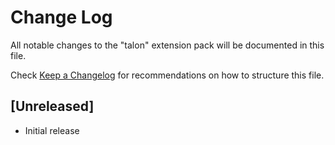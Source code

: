 # Change Log

All notable changes to the "talon" extension pack will be documented in this file.

Check [Keep a Changelog](http://keepachangelog.com/) for recommendations on how to structure this file.

## [Unreleased]

- Initial release
